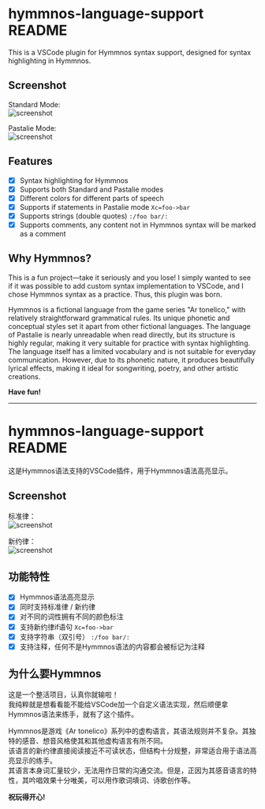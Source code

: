 # hymmnos-language-support README

This is a VSCode plugin for Hymmnos syntax support, designed for syntax highlighting in Hymmnos.

## Screenshot

Standard Mode:  
![screenshot](images/screenshot_standard.png)

Pastalie Mode:  
![screenshot](images/screenshot_pastalie.png)

## Features

 - [x] Syntax highlighting for Hymmnos
 - [x] Supports both Standard and Pastalie modes
 - [x] Different colors for different parts of speech
 - [x] Supports if statements in Pastalie mode `Xc=foo->bar`
 - [x] Supports strings (double quotes) `:/foo bar/:`
 - [x] Supports comments, any content not in Hymmnos syntax will be marked as a comment

## Why Hymmnos?

This is a fun project—take it seriously and you lose!
I simply wanted to see if it was possible to add custom syntax implementation to VSCode, and I chose Hymmnos syntax as a practice. Thus, this plugin was born.

Hymmnos is a fictional language from the game series "Ar tonelico," with relatively straightforward grammatical rules. Its unique phonetic and conceptual styles set it apart from other fictional languages. The language of Pastalie is nearly unreadable when read directly, but its structure is highly regular, making it very suitable for practice with syntax highlighting. The language itself has a limited vocabulary and is not suitable for everyday communication. However, due to its phonetic nature, it produces beautifully lyrical effects, making it ideal for songwriting, poetry, and other artistic creations.

**Have fun!**

----

# hymmnos-language-support README

这是Hymmnos语法支持的VSCode插件，用于Hymmnos语法高亮显示。  

## Screenshot

标准律：  
![screenshot](images/screenshot_standard.png)

新约律：  
![screenshot](images/screenshot_pastalie.png)

## 功能特性

 - [x] Hymmnos语法高亮显示  
 - [x] 同时支持标准律 / 新约律  
 - [x] 对不同的词性拥有不同的颜色标注  
 - [x] 支持新约律if语句 `Xc=foo->bar`
 - [x] 支持字符串（双引号） `:/foo bar/:`
 - [x] 支持注释，任何不是Hymmnos语法的内容都会被标记为注释  

## 为什么要Hymmnos

这是一个整活项目，认真你就输啦！  
我纯粹就是想看看能不能给VSCode加一个自定义语法实现，然后顺便拿Hymmnos语法来练手，就有了这个插件。  

Hymmnos是游戏《Ar tonelico》系列中的虚构语言，其语法规则并不复杂。其独特的感音、想音风格使其和其他虚构语言有所不同。  
该语言的新约律直接阅读接近不可读状态，但结构十分规整，非常适合用于语法高亮显示的练手。  
其语言本身词汇量较少，无法用作日常的沟通交流。但是，正因为其感音语言的特性，其吟唱效果十分唯美，可以用作歌词填词、诗歌创作等。  

**祝玩得开心!**  
